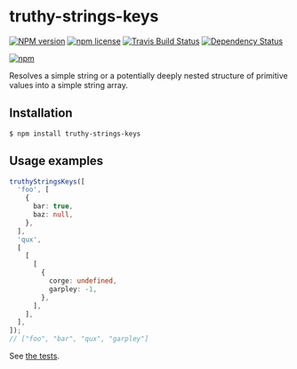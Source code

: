 # truthy-strings-keys

[![NPM version](http://img.shields.io/npm/v/truthy-strings-keys.svg?style=flat)](https://www.npmjs.org/package/truthy-strings-keys)
[![npm license](http://img.shields.io/npm/l/truthy-strings-keys.svg?style=flat-square)](https://www.npmjs.org/package/truthy-strings-keys)
[![Travis Build Status](https://img.shields.io/travis/jedmao/truthy-strings-keys.svg)](https://travis-ci.org/jedmao/truthy-strings-keys)
[![Dependency Status](https://gemnasium.com/badges/github.com/jedmao/truthy-strings-keys.svg)](https://gemnasium.com/github.com/jedmao/truthy-strings-keys)

[![npm](https://nodei.co/npm/truthy-strings-keys.svg?downloads=true)](https://nodei.co/npm/truthy-strings-keys/)

Resolves a simple string or a potentially deeply nested structure of primitive
values into a simple string array.

## Installation

```
$ npm install truthy-strings-keys
```

## Usage examples

```ts
truthyStringsKeys([
  'foo', [
    {
      bar: true,
      baz: null,
    },
  ],
  'qux',
  [
    [
      [
        {
          corge: undefined,
          garpley: -1,
        },
      ],
    ],
  ],
]);
// ["foo", "bar", "qux", "garpley"]
```

See [the tests](https://github.com/jedmao/truthy-strings-keys/blob/master/src/index.test.ts).

